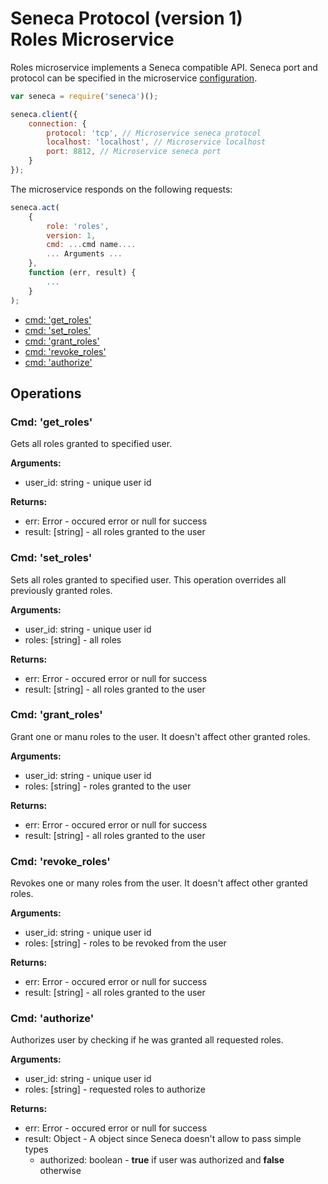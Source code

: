 # Seneca Protocol (version 1) <br/> Roles Microservice

Roles microservice implements a Seneca compatible API. 
Seneca port and protocol can be specified in the microservice [configuration](Configuration.md/#api_seneca). 

```javascript
var seneca = require('seneca')();

seneca.client({
    connection: {
        protocol: 'tcp', // Microservice seneca protocol
        localhost: 'localhost', // Microservice localhost
        port: 8812, // Microservice seneca port
    }
});
```

The microservice responds on the following requests:

```javascript
seneca.act(
    {
        role: 'roles',
        version: 1,
        cmd: ...cmd name....
        ... Arguments ...
    },
    function (err, result) {
        ...
    }
);
```

* [cmd: 'get_roles'](#operation1)
* [cmd: 'set_roles'](#operation2)
* [cmd: 'grant_roles'](#operation3)
* [cmd: 'revoke_roles'](#operation4)
* [cmd: 'authorize'](#operation5)

## Operations

### <a name="operation1"></a> Cmd: 'get_roles'

Gets all roles granted to specified user.

**Arguments:** 
- user_id: string - unique user id

**Returns:**
- err: Error - occured error or null for success
- result: [string] - all roles granted to the user

### <a name="operation2"></a> Cmd: 'set_roles'

Sets all roles granted to specified user. 
This operation overrides all previously granted roles.

**Arguments:** 
- user_id: string - unique user id
- roles: [string] - all roles 

**Returns:**
- err: Error - occured error or null for success
- result: [string] - all roles granted to the user

### <a name="operation3"></a> Cmd: 'grant_roles'

Grant one or manu roles to the user. It doesn't affect other granted roles.

**Arguments:** 
- user_id: string - unique user id
- roles: [string] - roles granted to the user

**Returns:**
- err: Error - occured error or null for success
- result: [string] - all roles granted to the user

### <a name="operation4"></a> Cmd: 'revoke_roles'

Revokes one or many roles from the user. It doesn't affect other granted roles.

**Arguments:** 
- user_id: string - unique user id
- roles: [string] - roles to be revoked from the user

**Returns:**
- err: Error - occured error or null for success
- result: [string] - all roles granted to the user

### <a name="operation5"></a> Cmd: 'authorize'

Authorizes user by checking if he was granted all requested roles.

**Arguments:** 
- user_id: string - unique user id
- roles: [string] - requested roles to authorize

**Returns:**
- err: Error - occured error or null for success
- result: Object - A object since Seneca doesn't allow to pass simple types
  - authorized: boolean - **true** if user was authorized and **false** otherwise
